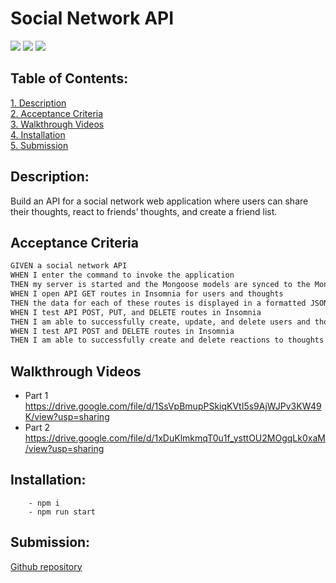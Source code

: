 # Social Network API

![](https://img.shields.io/badge/Database-MongoDB-yellow?style=flat-square&logo=mongoDB)  ![](https://img.shields.io/badge/npm%20package-express-orange?style=flat-square&logo=npm) ![](https://img.shields.io/badge/npm%20package-mongoose-cyan?style=flat-square&logo=npm) 

 ## Table of Contents:  
[1. Description](#Description)  
[2. Acceptance Criteria](#Acceptance-Criteria)  
[3. Walkthrough Videos](#Walkthrough-Videos)  
[4. Installation](#Installation)  
[5. Submission](#Submission)   

## Description:
Build an API for a social network web application where users can share their thoughts, react to friends’ thoughts, and create a friend list.

## Acceptance Criteria

```md
GIVEN a social network API
WHEN I enter the command to invoke the application
THEN my server is started and the Mongoose models are synced to the MongoDB database
WHEN I open API GET routes in Insomnia for users and thoughts
THEN the data for each of these routes is displayed in a formatted JSON
WHEN I test API POST, PUT, and DELETE routes in Insomnia
THEN I am able to successfully create, update, and delete users and thoughts in my database
WHEN I test API POST and DELETE routes in Insomnia
THEN I am able to successfully create and delete reactions to thoughts and add and remove friends to a user’s friend list
```

## Walkthrough Videos
- Part 1 https://drive.google.com/file/d/1SsVpBmupPSkiqKVtI5s9AjWJPv3KW49K/view?usp=sharing
- Part 2 https://drive.google.com/file/d/1xDuKlmkmqT0u1f_ysttOU2MOgqLk0xaM/view?usp=sharing

## Installation:
```
    - npm i
    - npm run start
```

## Submission:
 [Github repository](https://github.com/Rsaldaen/NoBubbles.SocialNetworkAPI)
 
 
